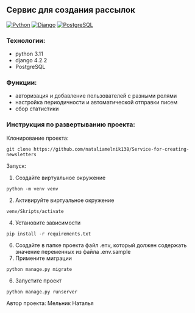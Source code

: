 ## Сервис для создания рассылок

[![Python](https://img.shields.io/badge/-Python-464646?style=flat-square&logo=Python)](https://www.python.org/)
[![Django](https://img.shields.io/badge/-Django-464646?style=flat-square&logo=Django)](https://www.djangoproject.com/)
[![PostgreSQL](https://img.shields.io/badge/-PostgreSQL-464646?style=flat-square&logo=PostgreSQL)](https://www.postgresql.org/)

### Технологии:
- python 3.11
- django 4.2.2
- PostgreSQL

### Функции:
- авторизация и добавление пользователей с разными ролями
- настройка периодичности и автоматической отправки писем
- сбор статистики
  
### Инструкция по развертыванию проекта:

Клонирование проекта:
```
git clone https://github.com/nataliamelnik138/Service-for-creating-newsletters
```
Запуск:
1. Создайте виртуальное окружение
```
python -m venv venv
```
2. Активируйте виртуальное окружение
```
venv/Skripts/activate
```
4. Установите зависимости
```
pip install -r requirements.txt
```
6. Создайте в папке проекта файл .env, который должен содержать значение переменных из файла .env.sample
7. Примените миграции
```
python manage.py migrate
```
6. Запустите проект
```
python manage.py runserver
```

Автор проекта: Мельник Наталья
